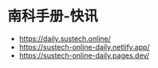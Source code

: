 # 南科手册-快讯

* https://daily.sustech.online/
* https://sustech-online-daily.netlify.app/
* https://sustech-online-daily.pages.dev/
